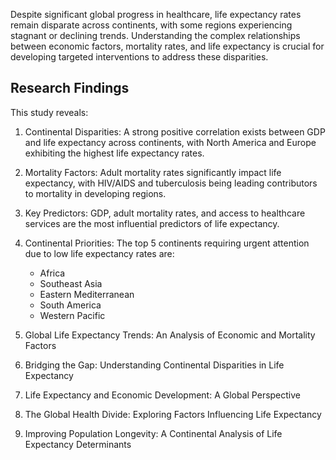 Despite significant global progress in healthcare, life expectancy rates remain disparate across continents, with some regions experiencing stagnant or declining trends. Understanding the complex relationships between economic factors, mortality rates, and life expectancy is crucial for developing targeted interventions to address these disparities.


## Research Findings

This study reveals:


1. Continental Disparities: A strong positive correlation exists between GDP and life expectancy across continents, with North America and Europe exhibiting the highest life expectancy rates.


2. Mortality Factors: Adult mortality rates significantly impact life expectancy, with HIV/AIDS and tuberculosis being leading contributors to mortality in developing regions.


3. Key Predictors: GDP, adult mortality rates, and access to healthcare services are the most influential predictors of life expectancy.


4. Continental Priorities: The top 5 continents requiring urgent attention due to low life expectancy rates are:
    - Africa
    - Southeast Asia
    - Eastern Mediterranean
    - South America
    - Western Pacific


5. Global Life Expectancy Trends: An Analysis of Economic and Mortality Factors


6. Bridging the Gap: Understanding Continental Disparities in Life Expectancy


7. Life Expectancy and Economic Development: A Global Perspective


8. The Global Health Divide: Exploring Factors Influencing Life Expectancy


9. Improving Population Longevity: A Continental Analysis of Life Expectancy Determinants
